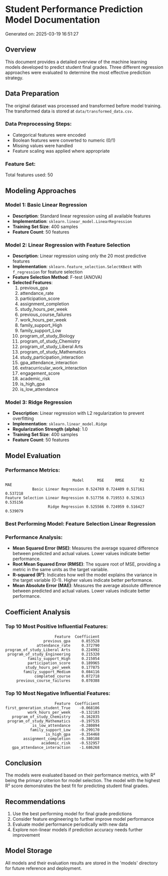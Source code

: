 # Student Performance Prediction Model Documentation
Generated on: 2025-03-19 16:51:27

## Overview
This document provides a detailed overview of the machine learning models developed to predict student final grades. 
Three different regression approaches were evaluated to determine the most effective prediction strategy.

## Data Preparation
The original dataset was processed and transformed before model training. The transformed data is stored at `data/transformed_data.csv`.

### Data Preprocessing Steps:
- Categorical features were encoded
- Boolean features were converted to numeric (0/1)
- Missing values were handled
- Feature scaling was applied where appropriate

### Feature Set:
Total features used: 50

## Modeling Approaches

### Model 1: Basic Linear Regression
* **Description**: Standard linear regression using all available features
* **Implementation**: `sklearn.linear_model.LinearRegression`
* **Training Set Size**: 400 samples
* **Feature Count**: 50 features

### Model 2: Linear Regression with Feature Selection
* **Description**: Linear regression using only the 20 most predictive features
* **Implementation**: `sklearn.feature_selection.SelectKBest` with `f_regression` for feature selection
* **Feature Selection Method**: F-test (ANOVA)
* **Selected Features**:
  1. previous_gpa
  2. attendance_rate
  3. participation_score
  4. assignment_completion
  5. study_hours_per_week
  6. previous_course_failures
  7. work_hours_per_week
  8. family_support_High
  9. family_support_Low
  10. program_of_study_Biology
  11. program_of_study_Chemistry
  12. program_of_study_Liberal Arts
  13. program_of_study_Mathematics
  14. study_participation_interaction
  15. gpa_attendance_interaction
  16. extracurricular_work_interaction
  17. engagement_score
  18. academic_risk
  19. is_high_gpa
  20. is_low_attendance

### Model 3: Ridge Regression
* **Description**: Linear regression with L2 regularization to prevent overfitting
* **Implementation**: `sklearn.linear_model.Ridge`
* **Regularization Strength (alpha)**: 1.0
* **Training Set Size**: 400 samples
* **Feature Count**: 50 features

## Model Evaluation

### Performance Metrics:

```
                              Model      MSE     RMSE       R2      MAE
            Basic Linear Regression 0.524769 0.724409 0.517161 0.537218
Feature Selection Linear Regression 0.517756 0.719553 0.523613 0.535156
                   Ridge Regression 0.525566 0.724959 0.516427 0.539079
```

### Best Performing Model: Feature Selection Linear Regression

### Performance Analysis:
* **Mean Squared Error (MSE)**: Measures the average squared difference between predicted and actual values. Lower values indicate better performance.
* **Root Mean Squared Error (RMSE)**: The square root of MSE, providing a metric in the same units as the target variable.
* **R-squared (R²)**: Indicates how well the model explains the variance in the target variable (0-1). Higher values indicate better performance.
* **Mean Absolute Error (MAE)**: Measures the average absolute difference between predicted and actual values. Lower values indicate better performance.

## Coefficient Analysis

### Top 10 Most Positive Influential Features:
```
                      Feature  Coefficient
                 previous_gpa     0.853528
              attendance_rate     0.372790
program_of_study_Liberal Arts     0.224992
 program_of_study_Engineering     0.215320
          family_support_High     0.215054
          participation_score     0.189965
         study_hours_per_week     0.177875
        family_support_Medium     0.084116
             completed_course     0.072718
     previous_course_failures     0.070388
```

### Top 10 Most Negative Influential Features:
```
                      Feature  Coefficient
first_generation_student_True    -0.068106
          work_hours_per_week    -0.132183
   program_of_study_Chemistry    -0.162835
 program_of_study_Mathematics    -0.197535
            is_low_attendance    -0.280894
           family_support_Low    -0.299170
                  is_high_gpa    -0.354468
        assignment_completion    -0.380108
                academic_risk    -0.532957
   gpa_attendance_interaction    -1.686268
```

## Conclusion
The models were evaluated based on their performance metrics, with R² being the primary criterion for model selection.
The model with the highest R² score demonstrates the best fit for predicting student final grades.

## Recommendations
1. Use the best performing model for final grade predictions
2. Consider feature engineering to further improve model performance
3. Evaluate model performance periodically with new data
4. Explore non-linear models if prediction accuracy needs further improvement

## Model Storage
All models and their evaluation results are stored in the 'models' directory for future reference and deployment.
